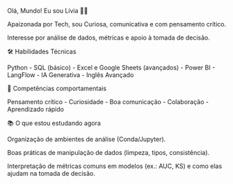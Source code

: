 Olá, Mundo! Eu sou Lívia 👋✨

Apaizonada por Tech, sou Curiosa, comunicativa e com pensamento crítico.

Interesse por análise de dados, métricas e apoio à tomada de decisão.

🛠️ Habilidades Técnicas

Python - SQL (básico) - Excel e Google Sheets (avançados) - Power BI - LangFlow - IA Generativa - Inglês Avançado

🧠 Competências comportamentais

Pensamento crítico - Curiosidade - Boa comunicação - Colaboração - Aprendizado rápido

📚 O que estou estudando agora

Organização de ambientes de análise (Conda/Jupyter).

Boas práticas de manipulação de dados (limpeza, tipos, consistência).

Interpretação de métricas comuns em modelos (ex.: AUC, KS) e como elas ajudam na tomada de decisão.

